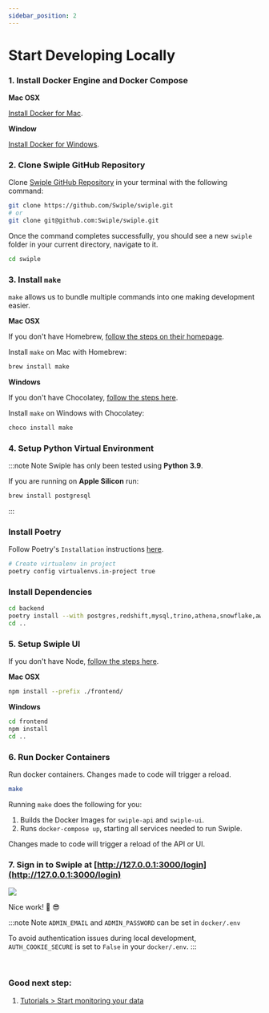 ```yaml
---
sidebar_position: 2
---
```


# Start Developing Locally


### 1. Install Docker Engine and Docker Compose
**Mac OSX**

[Install Docker for Mac](https://docs.docker.com/desktop/mac/install/).


**Window**

[Install Docker for Windows](https://docs.docker.com/desktop/windows/install/).

### 2. Clone Swiple GitHub Repository 
Clone [Swiple GitHub Repository](https://github.com/Swiple/swiple.git) in your terminal with the following command:

```bash
git clone https://github.com/Swiple/swiple.git
# or
git clone git@github.com:Swiple/swiple.git
```
Once the command completes successfully, you should see a new `swiple` folder in your current directory, navigate to it.

```bash
cd swiple
```

### 3. Install `make`

`make` allows us to bundle multiple commands into one making development easier.

**Mac OSX**

If you don't have Homebrew, [follow the steps on their homepage](https://brew.sh/).

Install `make` on Mac with Homebrew:
```bash
brew install make
```


**Windows**

If you don't have Chocolatey, [follow the steps here](https://chocolatey.org/install#individual).

Install `make` on Windows with Chocolatey:
```bash
choco install make
```


### 4. Setup Python Virtual Environment

:::note Note
Swiple has only been tested using **Python 3.9**.

If you are running on **Apple Silicon** run:
```bash
brew install postgresql
```
:::
### Install Poetry

Follow Poetry's `Installation` instructions [here](https://python-poetry.org/docs/#installation).

```bash
# Create virtualenv in project
poetry config virtualenvs.in-project true
```

### Install Dependencies
```bash
cd backend
poetry install --with postgres,redshift,mysql,trino,athena,snowflake,aws-secrets,gcp,azure-secrets,dev
cd ..
```

### 5. Setup Swiple UI

If you don't have Node, [follow the steps here](https://nodejs.org/en/download/).

**Mac OSX**
```bash
npm install --prefix ./frontend/
```

**Windows**
```bash
cd frontend
npm install
cd ..
```


### 6. Run Docker Containers

Run docker containers. Changes made to code will trigger a reload.

```bash
make
```

Running `make` does the following for you:
1. Builds the Docker Images for `swiple-api` and `swiple-ui`.
2. Runs `docker-compose up`, starting all services needed to run Swiple.

Changes made to code will trigger a reload of the API or UI.


### 7. Sign in to Swiple at [http://127.0.0.1:3000/login](http://127.0.0.1:3000/login)
![](/img/login.png)

Nice work! 👏 😎

:::note Note
`ADMIN_EMAIL` and `ADMIN_PASSWORD` can be set in `docker/.env`

To avoid authentication issues during local development, `AUTH_COOKIE_SECURE` is set to `False` in your `docker/.env`.
:::

<br/>

### Good next step:
1. [Tutorials > Start monitoring your data](../tutorials/start-monitoring-your-data)

